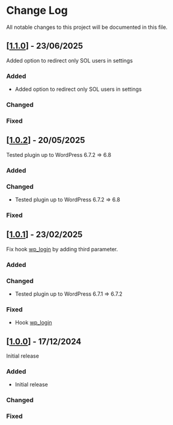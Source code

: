 # Change Log
All notable changes to this project will be documented in this file.

## [[1.1.0](https://github.com/scouting-nl/scouting-openid-connect/releases/tag/1.0.2)] - 23/06/2025
 
Added option to redirect only SOL users in settings
 
### Added

- Added option to redirect only SOL users in settings
 
### Changed

### Fixed

## [[1.0.2](https://github.com/scouting-nl/scouting-openid-connect/releases/tag/1.0.2)] - 20/05/2025
 
Tested plugin up to WordPress 6.7.2 => 6.8
 
### Added
 
### Changed

- Tested plugin up to WordPress 6.7.2 => 6.8

### Fixed

## [[1.0.1](https://github.com/scouting-nl/scouting-openid-connect/releases/tag/1.0.1)] - 23/02/2025
 
Fix hook [wp_login](https://developer.wordpress.org/reference/hooks/wp_login/) by adding third parameter.
 
### Added
 
### Changed

- Tested plugin up to WordPress 6.7.1 => 6.7.2
 
### Fixed

- Hook [wp_login](https://developer.wordpress.org/reference/hooks/wp_login/) 

## [[1.0.0](https://github.com/scouting-nl/scouting-openid-connect/releases/tag/1.0.0)] - 17/12/2024
 
Initial release
 
### Added

- Initial release
 
### Changed
 
### Fixed